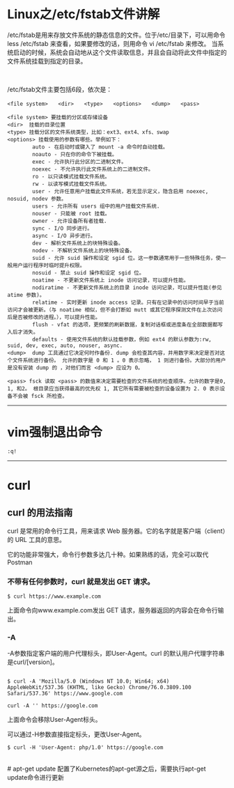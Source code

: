 # Linux之/etc/fstab文件讲解
/etc/fstab是用来存放文件系统的静态信息的文件。位于/etc/目录下，可以用命令less /etc/fstab 来查看，如果要修改的话，则用命令 vi /etc/fstab 来修改。
当系统启动的时候，系统会自动地从这个文件读取信息，并且会自动将此文件中指定的文件系统挂载到指定的目录。

<br/>

/etc/fstab文件主要包括6段，依次是：
```
<file system>　　<dir>　　<type>　　<options>　　<dump>　　<pass>
```
```
<file system> 要挂载的分区或存储设备
<dir>  挂载的目录位置
<type> 挂载分区的文件系统类型，比如：ext3、ext4、xfs、swap
<options> 挂载使用的参数有哪些。举例如下：
        auto - 在启动时或键入了 mount -a 命令时自动挂载。
        noauto - 只在你的命令下被挂载。
        exec - 允许执行此分区的二进制文件。
        noexec - 不允许执行此文件系统上的二进制文件。
        ro - 以只读模式挂载文件系统。
        rw - 以读写模式挂载文件系统。
        user - 允许任意用户挂载此文件系统，若无显示定义，隐含启用 noexec, nosuid, nodev 参数。
        users - 允许所有 users 组中的用户挂载文件系统.
        nouser - 只能被 root 挂载。
        owner - 允许设备所有者挂载.
        sync - I/O 同步进行。
        async - I/O 异步进行。
        dev - 解析文件系统上的块特殊设备。
        nodev - 不解析文件系统上的块特殊设备。
        suid - 允许 suid 操作和设定 sgid 位。这一参数通常用于一些特殊任务，使一般用户运行程序时临时提升权限。
        nosuid - 禁止 suid 操作和设定 sgid 位。
        noatime - 不更新文件系统上 inode 访问记录，可以提升性能。
        nodiratime - 不更新文件系统上的目录 inode 访问记录，可以提升性能(参见 atime 参数)。
        relatime - 实时更新 inode access 记录。只有在记录中的访问时间早于当前访问才会被更新。（与 noatime 相似，但不会打断如 mutt 或其它程序探测文件在上次访问后是否被修改的进程。），可以提升性能。
        flush - vfat 的选项，更频繁的刷新数据，复制对话框或进度条在全部数据都写入后才消失。
        defaults - 使用文件系统的默认挂载参数，例如 ext4 的默认参数为:rw, suid, dev, exec, auto, nouser, async.
<dump>  dump 工具通过它决定何时作备份. dump 会检查其内容，并用数字来决定是否对这个文件系统进行备份。 允许的数字是 0 和 1 。0 表示忽略， 1 则进行备份。大部分的用户是没有安装 dump 的 ，对他们而言 <dump> 应设为 0。

<pass> fsck 读取 <pass> 的数值来决定需要检查的文件系统的检查顺序。允许的数字是0, 1, 和2。 根目录应当获得最高的优先权 1, 其它所有需要被检查的设备设置为 2. 0 表示设备不会被 fsck 所检查。
```
---
# vim强制退出命令
```
:q!
```
---
# curl
## curl 的用法指南
curl 是常用的命令行工具，用来请求 Web 服务器。它的名字就是客户端（client）的 URL 工具的意思。

它的功能非常强大，命令行参数多达几十种。如果熟练的话，完全可以取代 Postman 

### 不带有任何参数时，curl 就是发出 GET 请求。

    $ curl https://www.example.com

上面命令向www.example.com发出 GET 请求，服务器返回的内容会在命令行输出。

### -A

-A参数指定客户端的用户代理标头，即User-Agent。curl 的默认用户代理字符串是curl/[version]。
```

$ curl -A 'Mozilla/5.0 (Windows NT 10.0; Win64; x64) AppleWebKit/537.36 (KHTML, like Gecko) Chrome/76.0.3809.100 Safari/537.36' https://www.google.com
```

    curl -A '' https://google.com

上面命令会移除User-Agent标头。

可以通过-H参数直接指定标头，更改User-Agent。

    $ curl -H 'User-Agent: php/1.0' https://google.com

<br>
# apt-get update
配置了Kubernetes的apt-get源之后，需要执行apt-get update命令进行更新